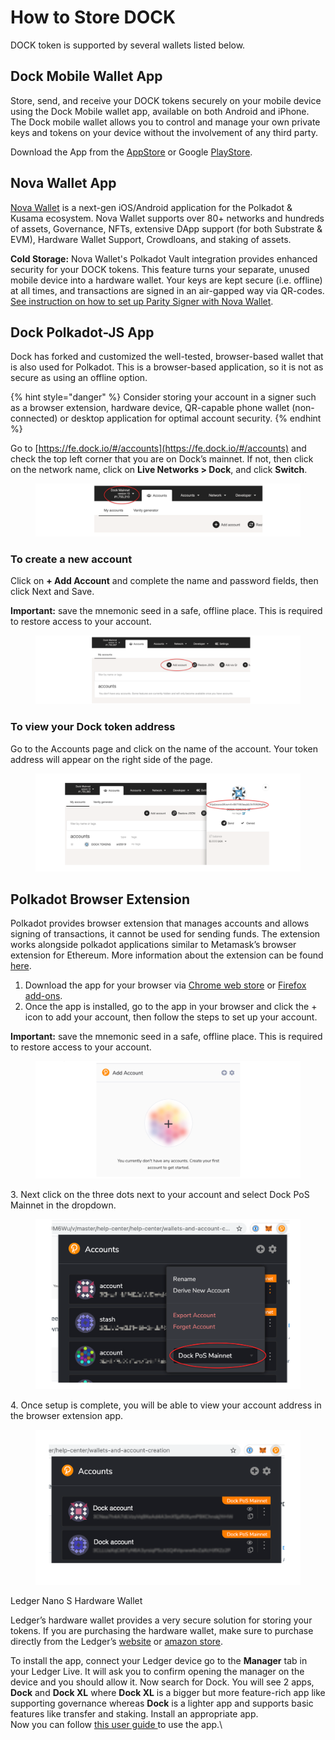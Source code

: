 # How to Store DOCK

DOCK token is supported by several wallets listed below.

## Dock Mobile Wallet App

Store, send, and receive your DOCK tokens securely on your mobile device using the Dock Mobile wallet app, available on both Android and iPhone. The Dock mobile wallet allows you to control and manage your own private keys and tokens on your device without the involvement of any third party.&#x20;

Download the App from the [AppStore](https://apps.apple.com/us/app/dock-wallet/id1565227368) or Google [PlayStore](https://play.google.com/store/apps/details?id=com.dockapp).

## Nova Wallet App

‍[Nova Wallet](https://novawallet.io/) is a next-gen iOS/Android application for the Polkadot & Kusama ecosystem. Nova Wallet supports over 80+ networks and hundreds of assets, Governance, NFTs, extensive DApp support (for both Substrate & EVM), Hardware Wallet Support, Crowdloans, and staking of assets.

**Cold Storage:** Nova Wallet's Polkadot Vault integration provides enhanced security for your DOCK tokens. This feature turns your separate, unused mobile device into a hardware wallet. Your keys are kept secure (i.e. offline) at all times, and transactions are signed in an air-gapped way via QR-codes. [See instruction on how to set up Parity Signer with Nova Wallet](https://docs.novawallet.io/nova-wallet-wiki/wallet-management/hardware-wallets/parity-signer).

## Dock Polkadot-JS App

Dock has forked and customized the well-tested, browser-based wallet that is also used for Polkadot. This is a browser-based application, so it is not as secure as using an offline option.

{% hint style="danger" %}
Consider storing your account in a signer such as a browser extension, hardware device, QR-capable phone wallet (non-connected) or desktop application for optimal account security.
{% endhint %}

Go to [https://fe.dock.io/#/accounts](https://fe.dock.io/#/accounts) and check the top left corner that you are on Dock’s mainnet. If not, then click on the network name, click on **Live Networks > Dock**, and click **Switch**.&#x20;

<figure><img src="../.gitbook/assets/1 (5).png" alt=""><figcaption></figcaption></figure>

### **To create a new account**&#x20;

Click on **+ Add Account** and complete the name and password fields, then click Next and Save.&#x20;

**Important:** save the mnemonic seed in a safe, offline place. This is required to restore access to your account.

<figure><img src="../.gitbook/assets/2.png" alt=""><figcaption></figcaption></figure>

### **To view your Dock token address**&#x20;

Go to the Accounts page and click on the name of the account. Your token address will appear on the right side of the page.

<figure><img src="../.gitbook/assets/3.png" alt=""><figcaption></figcaption></figure>

## Polkadot Browser Extension

Polkadot provides browser extension that manages accounts and allows signing of transactions, it cannot be used for sending funds. The extension works alongside polkadot applications similar to Metamask’s browser extension for Ethereum. More information about the extension can be found [here](https://github.com/polkadot-js/extension).

1. Download the app for your browser via [Chrome web store](https://chrome.google.com/webstore/detail/polkadot%7Bjs%7D-extension/mopnmbcafieddcagagdcbnhejhlodfdd) or [Firefox add-ons](https://addons.mozilla.org/en-US/firefox/addon/polkadot-js-extension/).
2. Once the app is installed, go to the app in your browser and click the + icon to add your account, then follow the steps to set up your account.

**Important:** save the mnemonic seed in a safe, offline place. This is required to restore access to your account.

<figure><img src="../.gitbook/assets/8.png" alt=""><figcaption></figcaption></figure>

3\. Next click on the three dots next to your account and select Dock PoS Mainnet in the dropdown.

<figure><img src="../.gitbook/assets/extension.png" alt=""><figcaption></figcaption></figure>



4\. Once setup is complete, you will be able to view your account address in the browser extension app.

<figure><img src="../.gitbook/assets/2021-08-17_14-39-34.png" alt=""><figcaption></figcaption></figure>

Ledger Nano S Hardware Wallet

Ledger’s hardware wallet provides a very secure solution for storing your tokens. If you are purchasing the hardware wallet, make sure to purchase directly from the Ledger’s [website](https://shop.ledger.com/products/ledger-nano-s) or [amazon store](https://smile.amazon.com/Ledger-Nano-Hardware-Bitcoin-Ethereum/dp/B07FY5R77T/).

To install the app, connect your Ledger device go to the **Manager** tab in your Ledger Live. It will ask you to confirm opening the manager on the device and you should allow it. Now search for Dock. You will see 2 apps, **Dock** and **Dock XL** where **Dock XL** is a bigger but more feature-rich app like supporting governance whereas **Dock** is a lighter app and supports basic features like transfer and staking. Install an appropriate app.\
Now you can follow [this user guide ](https://github.com/LedgerHQ/app-dock/blob/develop/docs/User%20guide.md)to use the app. \
